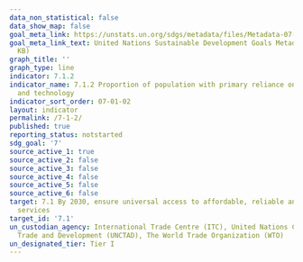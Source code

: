 ```yaml
---
data_non_statistical: false
data_show_map: false
goal_meta_link: https://unstats.un.org/sdgs/metadata/files/Metadata-07-01-02.pdf
goal_meta_link_text: United Nations Sustainable Development Goals Metadata (PDF 232
  KB)
graph_title: ''
graph_type: line
indicator: 7.1.2
indicator_name: 7.1.2 Proportion of population with primary reliance on clean fuels
  and technology
indicator_sort_order: 07-01-02
layout: indicator
permalink: /7-1-2/
published: true
reporting_status: notstarted
sdg_goal: '7'
source_active_1: true
source_active_2: false
source_active_3: false
source_active_4: false
source_active_5: false
source_active_6: false
target: 7.1 By 2030, ensure universal access to affordable, reliable and modern energy
  services
target_id: '7.1'
un_custodian_agency: International Trade Centre (ITC), United Nations Conference on
  Trade and Development (UNCTAD), The World Trade Organization (WTO)
un_designated_tier: Tier I
---
```

